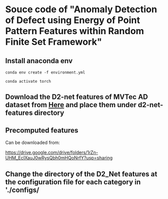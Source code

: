 # Souce code of "Anomaly Detection of Defect using Energy of Point Pattern Features within Random Finite Set Framework"

## Install anaconda env
```conda env create -f environment.yml```


```conda activate torch```

## Download the D2-net features of MVTec AD dataset from [Here](https://arxiv.org/pdf/2008.12577.pdf) and place them under d2-net-features directory


## Precomputed features
Can be downloaded from:

https://drive.google.com/drive/folders/1rZn-UHM_EcIXauJ0wRysQbh0mHQoNrfY?usp=sharing


## Change the directory of the D2_Net features at the configuration file for each category in './configs/
